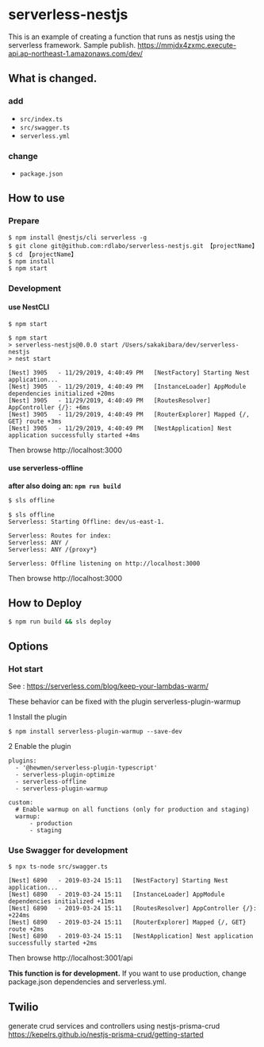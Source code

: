 # serverless-nestjs
This is an example of creating a function that runs as nestjs using the serverless framework. 
Sample publish. https://mmjdx4zxmc.execute-api.ap-northeast-1.amazonaws.com/dev/

## What is changed.

### add
- `src/index.ts`
- `src/swagger.ts`
- `serverless.yml`

### change
- `package.json`

## How to use
### Prepare

```
$ npm install @nestjs/cli serverless -g
$ git clone git@github.com:rdlabo/serverless-nestjs.git 【projectName】
$ cd 【projectName】
$ npm install
$ npm start
```

### Development
#### use NestCLI

```
$ npm start
```

```
$ npm start
> serverless-nestjs@0.0.0 start /Users/sakakibara/dev/serverless-nestjs
> nest start

[Nest] 3905   - 11/29/2019, 4:40:49 PM   [NestFactory] Starting Nest application...
[Nest] 3905   - 11/29/2019, 4:40:49 PM   [InstanceLoader] AppModule dependencies initialized +20ms
[Nest] 3905   - 11/29/2019, 4:40:49 PM   [RoutesResolver] AppController {/}: +6ms
[Nest] 3905   - 11/29/2019, 4:40:49 PM   [RouterExplorer] Mapped {/, GET} route +3ms
[Nest] 3905   - 11/29/2019, 4:40:49 PM   [NestApplication] Nest application successfully started +4ms
```

Then browse http://localhost:3000

#### use serverless-offline
__after also doing an: `npm run build`__

```bash
$ sls offline
```

```
$ sls offline
Serverless: Starting Offline: dev/us-east-1.

Serverless: Routes for index:
Serverless: ANY /
Serverless: ANY /{proxy*}

Serverless: Offline listening on http://localhost:3000
```

Then browse http://localhost:3000

## How to Deploy
```bash
$ npm run build && sls deploy
```

## Options
### Hot start
See : https://serverless.com/blog/keep-your-lambdas-warm/

These behavior can be fixed with the plugin serverless-plugin-warmup

1 Install the plugin

```
$ npm install serverless-plugin-warmup --save-dev
```

2 Enable the plugin

```
plugins:
  - '@hewmen/serverless-plugin-typescript'
  - serverless-plugin-optimize
  - serverless-offline
  - serverless-plugin-warmup

custom:
  # Enable warmup on all functions (only for production and staging)
  warmup:      
      - production
      - staging
```

### Use Swagger for development

```
$ npx ts-node src/swagger.ts
```

```
[Nest] 6890   - 2019-03-24 15:11   [NestFactory] Starting Nest application...
[Nest] 6890   - 2019-03-24 15:11   [InstanceLoader] AppModule dependencies initialized +11ms
[Nest] 6890   - 2019-03-24 15:11   [RoutesResolver] AppController {/}: +224ms
[Nest] 6890   - 2019-03-24 15:11   [RouterExplorer] Mapped {/, GET} route +2ms
[Nest] 6890   - 2019-03-24 15:11   [NestApplication] Nest application successfully started +2ms
```

Then browse http://localhost:3001/api

**This function is for development.** If you want to use production, change package.json dependencies and serverless.yml.

## Twilio

generate crud services and controllers using nestjs-prisma-crud
https://kepelrs.github.io/nestjs-prisma-crud/getting-started


